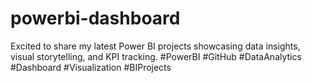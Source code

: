 # powerbi-dashboard
Excited to share my latest Power BI projects showcasing data insights, visual storytelling, and KPI tracking.
\#PowerBI #GitHub #DataAnalytics #Dashboard #Visualization #BIProjects
